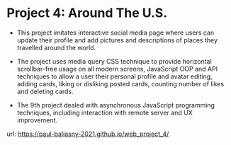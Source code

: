 # Project 4: Around The U.S.

* This project imitates interactive social media page where users can update their profile and add pictures and descriptions of places they travelled around the world.

* The project uses media query CSS technique to provide horizontal scrollbar-free usage on all modern screens, JavaScript OOP and API techniques to allow a user their personal profile and avatar editing, adding cards, liking or disliking posted cards, counting number of likes and deleting cards.

* The 9th project dealed with asynchronous JavaScript programming techniques, including interaction with remote server and UX improvement.

url:
https://paul-baliasny-2021.github.io/web_project_4/